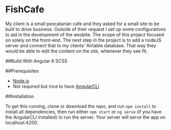 # FishCafe

My client is a small pescatarian cafe and they asked for a small site to be built to drive business. Outside of their request I set up some configurations to aid in the development of the wesbite. The scope of this project focused on solely on the front-end. The next step in the project is to add a nodeJS server and connect that to my clients' Airtable database. That way they would be able to edit the content on the site, whenever they see fit. 

##Build With
Angular 6
SCSS

##Prerequisites

- [Node.js](https://nodejs.org/en/)
- Not required but nice to have [AngularCLI](https://cli.angular.io/)

##Installation

To get this running, clone or download the repo, and run `npm install` to install all dependencies, then run either `npm start` or `ng serve` (if you have the AngularCLI installed) to run the server. Your server will serve the app on localhost:4200. 
